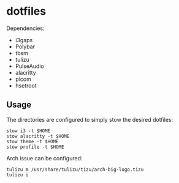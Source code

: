 # dotfiles

Dependencies:

- i3gaps
- Polybar
- tbsm
- tulizu
- PulseAudio
- alacritty
- picom
- hsetroot

## Usage

The directories are configured to simply stow the desired dotfiles:

```
stow i3 -t $HOME
stow alacritty -t $HOME
stow theme -t $HOME
stow profile -t $HOME
```

Arch issue can be configured:

```
tulizu m /usr/share/tulizu/tizu/arch-big-logo.tizu
tulizu i
```
